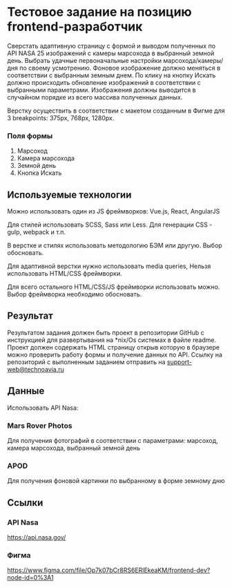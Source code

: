 # Тестовое задание на позицию frontend-разработчик

Сверстать адаптивную страницу с формой и выводом полученных по API NASA 25 изображений с камеры марсохода в выбранный земной день. Выбрать удачные первоначальные настройки марсохода/камеры/дня по своему усмотрению. Фоновое изображение должно меняться в соответствии с выбранным земным днем. По клику на кнопку Искать должно происходить обновление изображений в соответствии с выбранными параметрами. Изображения должны выводится в случайном порядке из всего массива полученных данных. 

Верстку осуществить в соответствии с макетом созданным в Фигме для 3 breakpoints: 375px, 768px, 1280px.


### Поля формы

1. Марсоход
2. Камера марсохода
3. Земной день
4. Кнопка Искать

## Используемые технологии

Можно использовать один из JS фреймворков: Vue.js, React, AngularJS

Для стилей использовать SCSS, Sass или Less. Для генерации CSS - gulp, webpack и т.п.

В верстке и стилях использовать методологию БЭМ или другую. Выбор обосновать.

Для адаптивной верстки нужно использовать media queries, Нельзя использовать HTML/CSS фреймворки.

Для всего остального HTML/CSS/JS фреймворки использовать можно. Выбор фреймворка необходимо обосновать.


## Результат

Результатом задания должен быть проект в репозитории GitHub с инструкцией для развертывания на *nix/Os системах в файле readme.
Проект должен содержать HTML страницу открыв которую в браузере можно проверить работу формы и получение данных по API.
Ссылку на репозиторий с выполненным заданием отправить на support-web@technoavia.ru

## Данные
Использовать API Nasa: 

### Mars Rover Photos 

Для получения фотографий в соответствии с параметрами: марсоход, камера марсохода, выбранный земной день

### APOD

Для получения фоновой картинки по выбранному в форме земному дню

## Ссылки

### API Nasa

https://api.nasa.gov/

### Фигма

https://www.figma.com/file/Op7k07bCr8RS6ERlEkeaKM/frontend-dev?node-id=0%3A1
